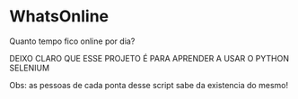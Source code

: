 # WhatsOnline

Quanto tempo fico online por dia?


DEIXO CLARO QUE ESSE PROJETO É PARA APRENDER A USAR O PYTHON SELENIUM

Obs: as pessoas de cada ponta desse script sabe da existencia do mesmo!
